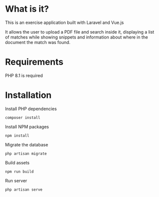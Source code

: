 # What is it?
This is an exercise application built with Laravel and Vue.js

It allows the user to upload a PDF file and search inside it, displaying a list of matches while showing snippets and information about where in the document the match was found.

# Requirements
PHP 8.1 is required

# Installation
Install PHP dependencies
```
composer install
```
Install NPM packages
```
npm install
```
Migrate the database
```
php artisan migrate
```
Build assets
```
npm run build
```
Run server
```
php artisan serve
```
